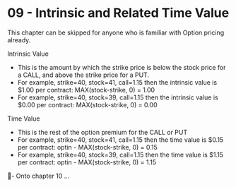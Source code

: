 # 09 - Intrinsic and Related Time Value

This chapter can be skipped for anyone who is familiar with Option pricing already.

Intrinsic Value
- This is the amount by which the strike price is below the stock price for a CALL, and above the strike price for a PUT.
- For example, strike=40, stock=41, call=1.15 then the intrinsic value is $1.00 per contract:  MAX(stock-strike, 0) = 1.00
- For example, strike=40, stock=39, call=1.15 then the intrinsic value is $0.00 per contract:  MAX(stock-strike, 0) = 0.00

Time Value
- This is the rest of the option premium for the CALL or PUT
- For example, strike=40, stock=41, call=1.15 then the time value is $0.15 per contract:  optin - MAX(stock-strike, 0) = 0.15
- For example, strike=40, stock=39, call=1.15 then the time value is $1.15 per contract:  optin - MAX(stock-strike, 0) = 1.15

🤞- Onto chapter 10 ...
